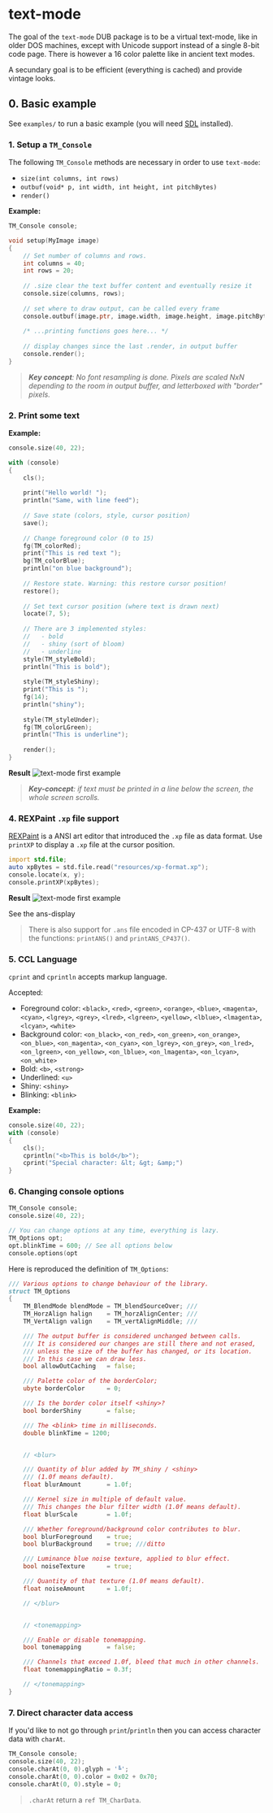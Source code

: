 # text-mode

The goal of the `text-mode` DUB package is to be a virtual text-mode, like in older DOS machines, except with Unicode support instead of a single 8-bit code page. There is however a 16 color palette like in ancient text modes.

A secundary goal is to be efficient (everything is cached) and provide vintage looks.


## 0. Basic example

See `examples/` to run a basic example (you will need [SDL](https://www.libsdl.org/) installed).


### 1. Setup a `TM_Console`


The following `TM_Console` methods are necessary in order to use `text-mode`:
   - `size(int columns, int rows)`
   - `outbuf(void* p, int width, int height, int pitchBytes)`
   - `render()`


**Example:**
```d
TM_Console console;

void setup(MyImage image)
{
    // Set number of columns and rows.
    int columns = 40;
    int rows = 20;
 
    // .size clear the text buffer content and eventually resize it
    console.size(columns, rows);
 
    // set where to draw output, can be called every frame
    console.outbuf(image.ptr, image.width, image.height, image.pitchBytes);
 
    /* ...printing functions goes here... */
 
    // display changes since the last .render, in output buffer
    console.render();
}
```

> _**Key concept**: No font resampling is done. Pixels are scaled NxN depending to the room in output buffer, and letterboxed with "border" pixels._

 ### 2. Print some text

 **Example:**
```d
console.size(40, 22);

with (console)
{
    cls();
 
    print("Hello world! ");
    println("Same, with line feed");
 
    // Save state (colors, style, cursor position)
    save();
 
    // Change foreground color (0 to 15)
    fg(TM_colorRed);
    print("This is red text ");
    bg(TM_colorBlue);
    println("on blue background");
 
    // Restore state. Warning: this restore cursor position!
    restore();
 
    // Set text cursor position (where text is drawn next)
    locate(7, 5);
 
    // There are 3 implemented styles:
    //   - bold
    //   - shiny (sort of bloom)
    //   - underline
    style(TM_styleBold);
    println("This is bold");
 
    style(TM_styleShiny);
    print("This is ");
    fg(14);
    println("shiny");
 
    style(TM_styleUnder);
    fg(TM_colorLGreen);
    println("This is underline");
 
    render();
}
``` 

**Result**
![text-mode first example](example-1.png)



> _**Key-concept**: if text must be printed in a line below the screen, the whole screen scrolls._



### 4. REXPaint `.xp` file support

[REXPaint](https://kyzrati.itch.io/rexpaint) is a ANSI art editor that introduced the `.xp` file as data format.
Use `printXP` to display a `.xp` file at the cursor position.

```d
import std.file;
auto xpBytes = std.file.read("resources/xp-format.xp");
console.locate(x, y);
console.printXP(xpBytes);
```

**Result**
![text-mode first example](example-2.png)

See the ans-display

> There is also support for `.ans` file encoded in CP-437 or UTF-8 with the functions: `printANS()` and `printANS_CP437()`.




### 5. CCL Language

 `cprint` and `cprintln` accepts markup language.




 Accepted:
 - Foreground color: `<black>`, 
`<red>`, `<green>`, `<orange>`, `<blue>`, `<magenta>`, `<cyan>`, `<lgrey>`, `<grey>`, `<lred>`, `<lgreen>`, `<yellow>`, `<lblue>`, `<lmagenta>`, `<lcyan>`, `<white>`
- Background color: `<on_black>`, 
`<on_red>`, `<on_green>`, `<on_orange>`, `<on_blue>`, `<on_magenta>`, `<on_cyan>`, `<on_lgrey>`, `<on_grey>`, `<on_lred>`, `<on_lgreen>`, `<on_yellow>`, `<on_lblue>`, `<on_lmagenta>`, `<on_lcyan>`, `<on_white>`
 - Bold: `<b>`, `<strong>`
 - Underlined: `<u>`
 - Shiny: `<shiny>`
 - Blinking: `<blink>`

 **Example:**
```d
console.size(40, 22);
with (console)
{
    cls();
    cprintln("<b>This is bold</b>");
    cprint("Special character: &lt; &gt; &amp;")
}
```
 

### 6. Changing console options

```d
TM_Console console;
console.size(40, 22);

// You can change options at any time, everything is lazy.
TM_Options opt;
opt.blinkTime = 600; // See all options below
console.options(opt
```


Here is reproduced the definition of `TM_Options`:
```d
/// Various options to change behaviour of the library.
struct TM_Options
{
    TM_BlendMode blendMode = TM_blendSourceOver; ///
    TM_HorzAlign halign    = TM_horzAlignCenter; ///
    TM_VertAlign valign    = TM_vertAlignMiddle; ///

    /// The output buffer is considered unchanged between calls.
    /// It is considered our changes are still there and not erased,
    /// unless the size of the buffer has changed, or its location.
    /// In this case we can draw less.
    bool allowOutCaching   = false;

    /// Palette color of the borderColor;
    ubyte borderColor      = 0;

    /// Is the border color itself <shiny>?
    bool borderShiny       = false;

    /// The <blink> time in milliseconds.
    double blinkTime = 1200;


    // <blur>

    /// Quantity of blur added by TM_shiny / <shiny>
    /// (1.0f means default).
    float blurAmount       = 1.0f;

    /// Kernel size in multiple of default value.
    /// This changes the blur filter width (1.0f means default).
    float blurScale        = 1.0f;

    /// Whether foreground/background color contributes to blur.
    bool blurForeground    = true;
    bool blurBackground    = true; ///ditto

    /// Luminance blue noise texture, applied to blur effect.
    bool noiseTexture      = true;

    /// Quantity of that texture (1.0f means default).
    float noiseAmount      = 1.0f;

    // </blur>


    // <tonemapping>

    /// Enable or disable tonemapping.
    bool tonemapping       = false;

    /// Channels that exceed 1.0f, bleed that much in other channels.
    float tonemappingRatio = 0.3f;

    // </tonemapping>
}
```


### 7. Direct character data access

If you'd like to not go through `print`/`println` then you can access character data with `charAt`.

```d
TM_Console console;
console.size(40, 22);
console.charAt(0, 0).glyph = '╚';
console.charAt(0, 0).color = 0x02 + 0x70;
console.charAt(0, 0).style = 0;
```

> `.charAt` return a `ref TM_CharData`.

